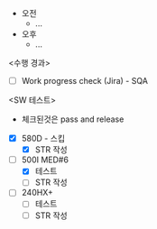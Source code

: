 - 오전
	- ...
- 오후
	- ...

<수행 경과>
- [ ] Work progress check (Jira) - SQA

<SW 테스트>
- 체크된것은 pass and release
- [x] 580D - 스킵
	- [x] STR 작성
- [ ] 500I MED#6
	- [x] 테스트
	- [ ] STR 작성
- [ ] 240HX+
	- [ ] 테스트
	- [ ] STR 작성